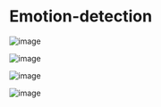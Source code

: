 # Emotion-detection

![image](https://user-images.githubusercontent.com/69498031/136205114-5faa1676-69db-4eea-ad88-4e3281169382.png)

![image](https://user-images.githubusercontent.com/69498031/136205151-5ed11bfd-e0c9-47b7-b7c8-2823b4f93eea.png)

![image](https://user-images.githubusercontent.com/69498031/136205179-708a6100-118b-473b-aec7-67f5b2627fa9.png)

![image](https://user-images.githubusercontent.com/69498031/136205194-af414c85-4cc8-4440-84f0-9a046d56e782.png)
